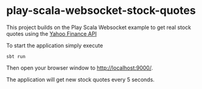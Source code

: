 # play-scala-websocket-stock-quotes

This project builds on the Play Scala Websocket example to get real stock quotes using the [Yahoo Finance API](http://financequotes-api.com)

To start the application simply execute

```
sbt run
```

Then open your browser window to [http://localhost:9000/](http://localhost:9000/).

The application will get new stock quotes every 5 seconds.

